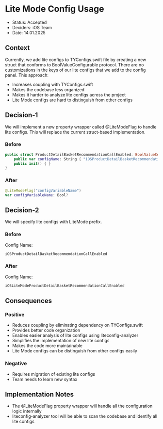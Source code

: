 # Lite Mode Config Usage

* Status: Accepted
* Deciders: iOS Team
* Date: 14.01.2025

## Context
Currently, we add lite configs to TYConfigs.swift file by creating a new struct that conforms to BoolValueConfigurable protocol. There are no customizations in the keys of our lite configs that we add to the config panel. This approach:
- Increases coupling with TYConfigs.swift
- Makes the codebase less organized
- Makes it harder to analyze lite configs across the project
- Lite Mode configs are hard to distinguish from other configs

## Decision-1
We will implement a new property wrapper called @LiteModeFlag to handle lite configs. This will replace the current struct-based implementation.

### Before
```swift
public struct ProductDetailBasketRecommendationCallEnabled: BoolValueConfigurable {
    public var configName: String { "iOSProductDetailBasketRecommendationCallEnabled" }
    public init() { }
}
```

### After
```swift
@LiteModeFlag("configVariableName") 
var configVariableName: Bool?
```

## Decision-2
We will specify lite configs with LiteMode prefix.

### Before
Config Name:
```swift
iOSProductDetailBasketRecommendationCallEnabled
```

### After
Config Name:
```swift
iOSLiteModeProductDetailBasketRecommendationCallEnabled
```

## Consequences

### Positive
- Reduces coupling by eliminating dependency on TYConfigs.swift
- Provides better code organization
- Enables easier analysis of lite configs using liteconfig-analyzer
- Simplifies the implementation of new lite configs
- Makes the code more maintainable
- Lite Mode configs can be distinguish from other configs easily

### Negative
- Requires migration of existing lite configs
- Team needs to learn new syntax

## Implementation Notes
- The @LiteModeFlag property wrapper will handle all the configuration logic internally
- liteconfig-analyzer tool will be able to scan the codebase and identify all lite configs
